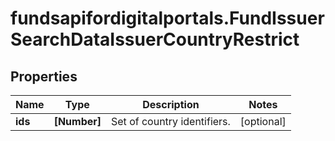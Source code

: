 # fundsapifordigitalportals.FundIssuerSearchDataIssuerCountryRestrict

## Properties

Name | Type | Description | Notes
------------ | ------------- | ------------- | -------------
**ids** | **[Number]** | Set of country identifiers. | [optional] 


